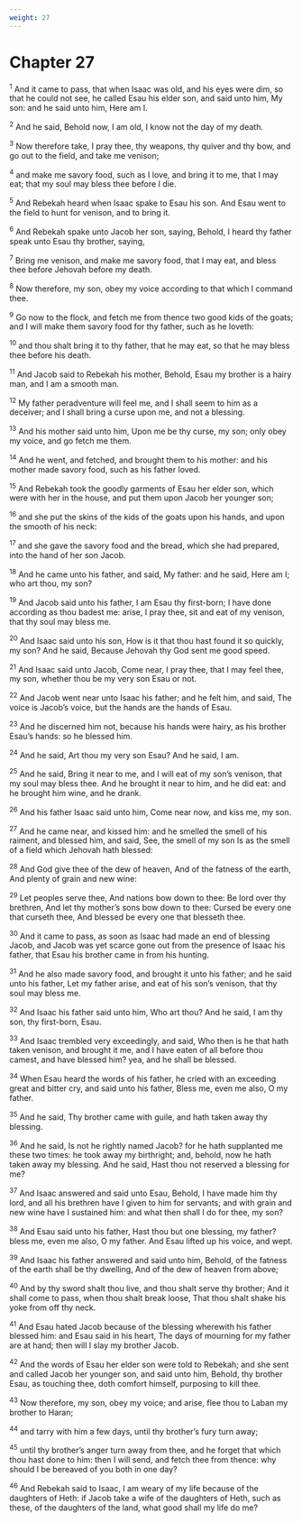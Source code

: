 ```yaml
---
weight: 27
---
```


# Chapter 27

<sup>1</sup> And it came to pass, that when Isaac was old, and his eyes were dim, so that he could not see, he called Esau his elder son, and said unto him, My son: and he said unto him, Here am I. 

<sup>2</sup> And he said, Behold now, I am old, I know not the day of my death. 

<sup>3</sup> Now therefore take, I pray thee, thy weapons, thy quiver and thy bow, and go out to the field, and take me venison; 

<sup>4</sup> and make me savory food, such as I love, and bring it to me, that I may eat; that my soul may bless thee before I die. 

<sup>5</sup> And Rebekah heard when Isaac spake to Esau his son. And Esau went to the field to hunt for venison, and to bring it. 

<sup>6</sup> And Rebekah spake unto Jacob her son, saying, Behold, I heard thy father speak unto Esau thy brother, saying, 

<sup>7</sup> Bring me venison, and make me savory food, that I may eat, and bless thee before Jehovah before my death. 

<sup>8</sup> Now therefore, my son, obey my voice according to that which I command thee. 

<sup>9</sup> Go now to the flock, and fetch me from thence two good kids of the goats; and I will make them savory food for thy father, such as he loveth: 

<sup>10</sup> and thou shalt bring it to thy father, that he may eat, so that he may bless thee before his death. 

<sup>11</sup> And Jacob said to Rebekah his mother, Behold, Esau my brother is a hairy man, and I am a smooth man. 

<sup>12</sup> My father peradventure will feel me, and I shall seem to him as a deceiver; and I shall bring a curse upon me, and not a blessing. 

<sup>13</sup> And his mother said unto him, Upon me be thy curse, my son; only obey my voice, and go fetch me them. 

<sup>14</sup> And he went, and fetched, and brought them to his mother: and his mother made savory food, such as his father loved. 

<sup>15</sup> And Rebekah took the goodly garments of Esau her elder son, which were with her in the house, and put them upon Jacob her younger son; 

<sup>16</sup> and she put the skins of the kids of the goats upon his hands, and upon the smooth of his neck: 

<sup>17</sup> and she gave the savory food and the bread, which she had prepared, into the hand of her son Jacob. 

<sup>18</sup> And he came unto his father, and said, My father: and he said, Here am I; who art thou, my son? 

<sup>19</sup> And Jacob said unto his father, I am Esau thy first-born; I have done according as thou badest me: arise, I pray thee, sit and eat of my venison, that thy soul may bless me. 

<sup>20</sup> And Isaac said unto his son, How is it that thou hast found it so quickly, my son? And he said, Because Jehovah thy God sent me good speed. 

<sup>21</sup> And Isaac said unto Jacob, Come near, I pray thee, that I may feel thee, my son, whether thou be my very son Esau or not. 

<sup>22</sup> And Jacob went near unto Isaac his father; and he felt him, and said, The voice is Jacob’s voice, but the hands are the hands of Esau. 

<sup>23</sup> And he discerned him not, because his hands were hairy, as his brother Esau’s hands: so he blessed him. 

<sup>24</sup> And he said, Art thou my very son Esau? And he said, I am. 

<sup>25</sup> And he said, Bring it near to me, and I will eat of my son’s venison, that my soul may bless thee. And he brought it near to him, and he did eat: and he brought him wine, and he drank. 

<sup>26</sup> And his father Isaac said unto him, Come near now, and kiss me, my son. 

<sup>27</sup> And he came near, and kissed him: and he smelled the smell of his raiment, and blessed him, and said, See, the smell of my son Is as the smell of a field which Jehovah hath blessed: 

<sup>28</sup> And God give thee of the dew of heaven, And of the fatness of the earth, And plenty of grain and new wine: 

<sup>29</sup> Let peoples serve thee, And nations bow down to thee: Be lord over thy brethren, And let thy mother’s sons bow down to thee: Cursed be every one that curseth thee, And blessed be every one that blesseth thee. 

<sup>30</sup> And it came to pass, as soon as Isaac had made an end of blessing Jacob, and Jacob was yet scarce gone out from the presence of Isaac his father, that Esau his brother came in from his hunting. 

<sup>31</sup> And he also made savory food, and brought it unto his father; and he said unto his father, Let my father arise, and eat of his son’s venison, that thy soul may bless me. 

<sup>32</sup> And Isaac his father said unto him, Who art thou? And he said, I am thy son, thy first-born, Esau. 

<sup>33</sup> And Isaac trembled very exceedingly, and said, Who then is he that hath taken venison, and brought it me, and I have eaten of all before thou camest, and have blessed him? yea, and he shall be blessed. 

<sup>34</sup> When Esau heard the words of his father, he cried with an exceeding great and bitter cry, and said unto his father, Bless me, even me also, O my father. 

<sup>35</sup> And he said, Thy brother came with guile, and hath taken away thy blessing. 

<sup>36</sup> And he said, Is not he rightly named Jacob? for he hath supplanted me these two times: he took away my birthright; and, behold, now he hath taken away my blessing. And he said, Hast thou not reserved a blessing for me? 

<sup>37</sup> And Isaac answered and said unto Esau, Behold, I have made him thy lord, and all his brethren have I given to him for servants; and with grain and new wine have I sustained him: and what then shall I do for thee, my son? 

<sup>38</sup> And Esau said unto his father, Hast thou but one blessing, my father? bless me, even me also, O my father. And Esau lifted up his voice, and wept. 

<sup>39</sup> And Isaac his father answered and said unto him, Behold, of the fatness of the earth shall be thy dwelling, And of the dew of heaven from above; 

<sup>40</sup> And by thy sword shalt thou live, and thou shalt serve thy brother; And it shall come to pass, when thou shalt break loose, That thou shalt shake his yoke from off thy neck. 

<sup>41</sup> And Esau hated Jacob because of the blessing wherewith his father blessed him: and Esau said in his heart, The days of mourning for my father are at hand; then will I slay my brother Jacob. 

<sup>42</sup> And the words of Esau her elder son were told to Rebekah; and she sent and called Jacob her younger son, and said unto him, Behold, thy brother Esau, as touching thee, doth comfort himself, purposing to kill thee. 

<sup>43</sup> Now therefore, my son, obey my voice; and arise, flee thou to Laban my brother to Haran; 

<sup>44</sup> and tarry with him a few days, until thy brother’s fury turn away; 

<sup>45</sup> until thy brother’s anger turn away from thee, and he forget that which thou hast done to him: then I will send, and fetch thee from thence: why should I be bereaved of you both in one day? 

<sup>46</sup> And Rebekah said to Isaac, I am weary of my life because of the daughters of Heth: if Jacob take a wife of the daughters of Heth, such as these, of the daughters of the land, what good shall my life do me? 


